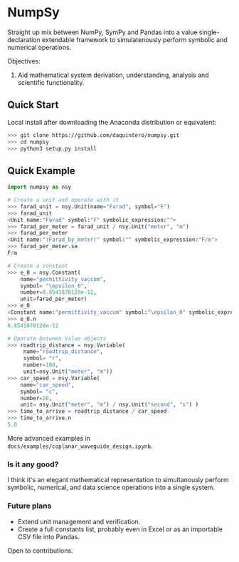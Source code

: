 # NumpSy

Straight up mix between NumPy, SymPy and Pandas into a value single-declaration extendable framework to simulatenously perform symbolic and numerical operations.

Objectives:
1. Aid mathematical system derivation, understanding, analysis and scientific functionality. 


## Quick Start

Local install after downloading the Anaconda distribution or equivalent:
```bash
>>> git clone https://github.com/daquintero/numpsy.git
>>> cd numpsy
>>> python3 setup.py install
```

## Quick Example
```py
import numpsy as nsy

# Create a unit and operate with it
>>> farad_unit = nsy.Unit(name="Farad", symbol="F")
>>> farad_unit
<Unit name:"Farad" symbol:"F" symbolic_expression:"">
>>> farad_per_meter = farad_unit / nsy.Unit("meter", "m")
>>> farad_per_meter
<Unit name:"(Farad_by_meter)" symbol:"" symbolic_expression:"F/m">
>>> farad_per_meter.se
F/m

# Create a constant
>>> e_0 = nsy.Constant(
    name="permittivity_vaccum",
    symbol= "\epsilon_0",
    number=8.8541878128e-12,
    unit=farad_per_meter)
>>> e_0
<Constant name:"permittivity_vaccum" symbol:"\epsilon_0" symbolic_expression:"None" number:"8.8541878128e-12" unit:"<Unit name:"(Farad_by_meter)" symbol:"" symbolic_expression:"F/m">">
>>> e_0.n
8.8541878128e-12

# Operate between Value objects
>>> roadtrip_distance = nsy.Variable(
     name="roadtrip_distance",
     symbol= "r",
     number=100,
     unit=nsy.Unit("meter", "m"))
>>> car_speed = nsy.Variable(
    name="car_speed",
    symbol= "c",
    number=20,
    unit= nsy.Unit("meter", "m") / nsy.Unit("second", "s") )
>>> time_to_arrive = roadtrip_distance / car_speed
>>> time_to_arrive.n
5.0

```
More advanced examples in `docs/examples/coplanar_waveguide_design.ipynb`.


### Is it any good?
I think it's an elegant mathematical representation to simultanously perform symbolic, numerical, and data science operations into a single system.

### Future plans
* Extend unit management and verification.
* Create a full constants list, probably even in Excel or as an importable CSV file into Pandas.

Open to contributions.
